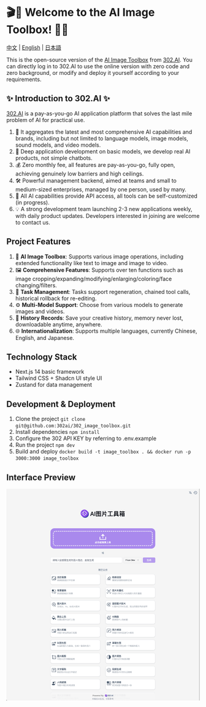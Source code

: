 # 🎬🤖 Welcome to the AI Image Toolbox! 🚀✨

[中文](README_zh.md) | [English](README.md) | [日本語](README_ja.md)

This is the open-source version of the [AI Image Toolbox](https://302.ai/tools/pictool/) from [302.AI](https://302.ai). You can directly log in to 302.AI to use the online version with zero code and zero background, or modify and deploy it yourself according to your requirements.

## ✨ Introduction to 302.AI ✨

[302.AI](https://302.ai) is a pay-as-you-go AI application platform that solves the last mile problem of AI for practical use.

1. 🧠 It aggregates the latest and most comprehensive AI capabilities and brands, including but not limited to language models, image models, sound models, and video models.
2. 🚀 Deep application development on basic models, we develop real AI products, not simple chatbots.
3. 💰 Zero monthly fee, all features are pay-as-you-go, fully open, achieving genuinely low barriers and high ceilings.
4. 🛠 Powerful management backend, aimed at teams and small to medium-sized enterprises, managed by one person, used by many.
5. 🔗 All AI capabilities provide API access, all tools can be self-customized (in progress).
6. 💡 A strong development team launching 2-3 new applications weekly, with daily product updates. Developers interested in joining are welcome to contact us.

## Project Features

1. 🎥 **AI Image Toolbox**: Supports various image operations, including extended functionality like text to image and image to video.
2. 🖼️ **Comprehensive Features**: Supports over ten functions such as image cropping/expanding/modifying/enlarging/coloring/face changing/filters.
3. 🔄 **Task Management**: Tasks support regeneration, chained tool calls, historical rollback for re-editing.
4. ⚙️ **Multi-Model Support**: Choose from various models to generate images and videos.
5. 📜 **History Records**: Save your creative history, memory never lost, downloadable anytime, anywhere.
6. 🌐 **Internationalization**: Supports multiple languages, currently Chinese, English, and Japanese.

## Technology Stack

- Next.js 14 basic framework
- Tailwind CSS + Shadcn UI style UI
- Zustand for data management

## Development & Deployment

1. Clone the project `git clone git@github.com:302ai/302_image_toolbox.git`
2. Install dependencies `npm install`
3. Configure the 302 API KEY by referring to .env.example
4. Run the project `npm dev`
5. Build and deploy `docker build -t image_toolbox . && docker run -p 3000:3000 image_toolbox`

## Interface Preview

![pic-tool](docs/zh/pic-tool.png)